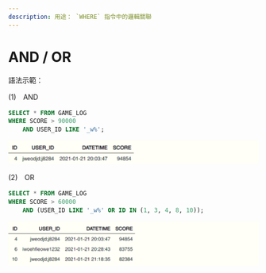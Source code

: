 ```yaml
---
description: 用途： `WHERE` 指令中的邏輯關聯
---
```


# AND / OR

語法示範：

\(1\)　AND

```sql
SELECT * FROM GAME_LOG
WHERE SCORE > 90000 
    AND USER_ID LIKE '_w%';
```

![](../.gitbook/assets/image%20%286%29.png)



\(2\)　OR

```sql
SELECT * FROM GAME_LOG
WHERE SCORE > 60000 
    AND (USER_ID LIKE '_w%' OR ID IN (1, 3, 4, 8, 10));
```

![](../.gitbook/assets/image%20%2810%29.png)



